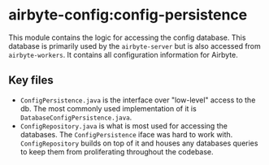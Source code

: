 # airbyte-config:config-persistence

This module contains the logic for accessing the config database. This database is primarily used by the `airbyte-server` but is also accessed from `airbyte-workers`. It contains all configuration information for Airbyte.

## Key files
* `ConfigPersistence.java` is the interface over "low-level" access to the db. The most commonly used implementation of it is `DatabaseConfigPersistence.java`.
* `ConfigRepository.java` is what is most used for accessing the databases. The `ConfigPersistence` iface was hard to work with. `ConfigRepository` builds on top of it and houses any databases queries to keep them from proliferating throughout the codebase.
